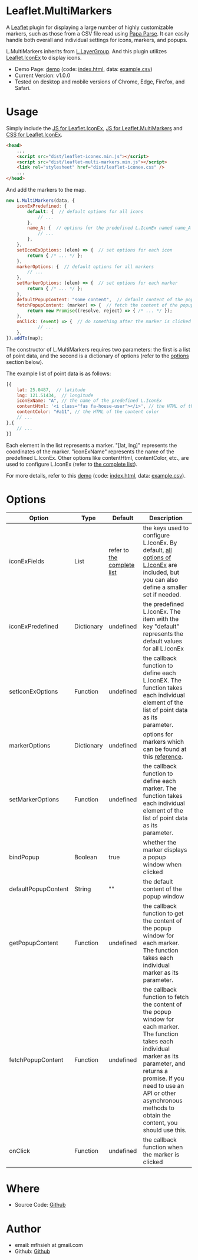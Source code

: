Leaflet.MultiMarkers
=

A [Leaflet](https://leafletjs.com/) plugin for displaying a large number of highly customizable markers, such as those from a CSV file read using [Papa Parse](https://www.papaparse.com/). It can easily handle both overall and individual settings for icons, markers, and popups.

L.MultiMarkers inherits from [L.LayerGroup](https://leafletjs.com/reference.html#layergroup). And this plugin utilizes [Leaflet.IconEx](https://github.com/mfhsieh/leaflet-iconex) to display icons.

* Demo Page: [demo](https://mfhsieh.github.io/leaflet-multi-markers/) (code: [index.html](index.html), data: [example.csv](examples/example.csv))
* Current Version: v1.0.0
* Tested on desktop and mobile versions of Chrome, Edge, Firefox, and Safari.


# Usage

Simply include the [JS for Leaflet.IconEx](dist/leaflet-iconex.min.js), [JS for Leaflet.MultiMarkers](dist/leaflet-multi-markers.min.js) and [CSS for Leaflet.IconEx](dist/leaflet-iconex.css).

```html
<head>
    ...
    <script src="dist/leaflet-iconex.min.js"></script>
    <script src="dist/leaflet-multi-markers.min.js"></script>
    <link rel="stylesheet" href="dist/leaflet-iconex.css" />
    ...
</head>
```

And add the markers to the map.

```js
new L.MultiMarkers(data, {
    iconExPredefined: {
        default: {  // default options for all icons
            // ...
        },
        name_A: {  // options for the predefined L.IconEx named name_A
            // ...
        },
    },
    setIconExOptions: (elem) => {  // set options for each icon
        return { /* ... */ };
    },
    markerOptions: {  // default options for all markers
        // ...
    },
    setMarkerOptions: (elem) => {  // set options for each marker
        return { /* ... */ };
    },
    defaultPopupContent: "some content",  // default content of the popup window
    fetchPopupContent: (marker) => {  // fetch the content of the popup window 
        return new Promise((resolve, reject) => { /* ... */ });
    },
    onClick: (event) => {  // do something after the marker is clicked
            // ...
    },
}).addTo(map);

```

The constructor of L.MultiMarkers requires two parameters: the first is a list of point data, and the second is a dictionary of options (refer to the [options](#options) section below).

The example list of point data is as follows:
```js
[{
    lat: 25.0487,  // latitude
    lng: 121.51434,  // longitude
    iconExName: "A", // the name of the predefined L.IconEx
    contentHtml: '<i class="fas fa-house-user"></i>', // the HTML of the content layer
    contentColor: "#a11", // the HTML of the content color
    // ...
},{
    // ...
}]
```

Each element in the list represents a marker. "[lat, lng]" represents the coordinates of the marker. "iconExName" represents the name of the predefined L.IconEx. Other options like contentHtml, contentColor, etc., are used to configure L.IconEx (refer to [the complete list](https://github.com/mfhsieh/leaflet-iconex#options)).


For more details, refer to this [demo](https://mfhsieh.github.io/leaflet-multi-markers/) (code: [index.html](index.html), data: [example.csv](examples/example.csv)).


# Options

| Option              | Type       | Default                                                                         | Description                                                                                                                                                                                                                                                 |
| ------------------- | ---------- | ------------------------------------------------------------------------------- | ----------------------------------------------------------------------------------------------------------------------------------------------------------------------------------------------------------------------------------------------------------- |
| iconExFields        | List       | refer to [the complete list](https://github.com/mfhsieh/leaflet-iconex#options) | the keys used to configure L.IconEx. By default, [all options of L.IconEx](https://github.com/mfhsieh/leaflet-iconex#options) are included, but you can also define a smaller set if needed.                                                                |
| iconExPredefined    | Dictionary | undefined                                                                       | the predefined L.IconEx. The item with the key "default" represents the default values for all L.IconEx                                                                                                                                                     |
| setIconExOptions    | Function   | undefined                                                                       | the callback function to define each L.IconEX. The function takes each individual element of the list of point data as its parameter.                                                                                                                       |
| markerOptions       | Dictionary | undefined                                                                       | options for markers which can be found at this [reference](https://leafletjs.com/reference.html#marker).                                                                                                                                                    |
| setMarkerOptions    | Function   | undefined                                                                       | the callback function to define each marker. The function takes each individual element of the list of point data as its parameter.                                                                                                                         |
| bindPopup           | Boolean    | true                                                                            | whether the marker displays a popup window when clicked                                                                                                                                                                                                     |
| defaultPopupContent | String     | ""                                                                              | the default content of the popup window                                                                                                                                                                                                                     |
| getPopupContent     | Function   | undefined                                                                       | the callback function to get the content of the popup window for each marker. The function takes each individual marker as its parameter.                                                                                                                   |
| fetchPopupContent   | Function   | undefined                                                                       | the callback function to fetch the content of the popup window for each marker. The function takes each individual marker as its parameter, and returns a promise. If you need to use an API or other asynchronous methods to obtain the content, you should use this. |
| onClick             | Function   | undefined                                                                       | the callback function when the marker is clicked                                                                                                                                                                                                            |


# Where

* Source Code: [Github](https://github.com/mfhsieh/leaflet-multi-markers)


# Author

* email: mfhsieh at gmail.com
* Github: [Github](https://github.com/mfhsieh/)